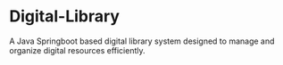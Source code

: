 # Digital-Library
A Java Springboot based digital library system designed to manage and organize digital resources efficiently.
